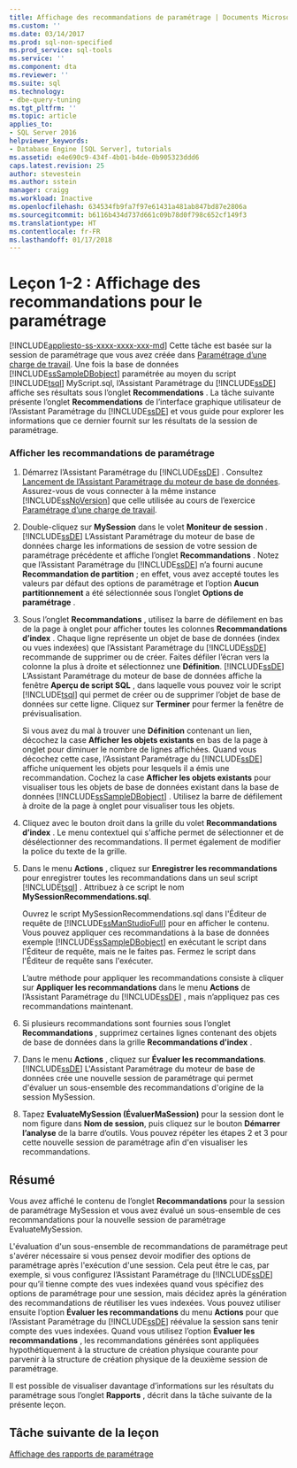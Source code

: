 ```yaml
---
title: Affichage des recommandations de paramétrage | Documents Microsoft
ms.custom: ''
ms.date: 03/14/2017
ms.prod: sql-non-specified
ms.prod_service: sql-tools
ms.service: ''
ms.component: dta
ms.reviewer: ''
ms.suite: sql
ms.technology:
- dbe-query-tuning
ms.tgt_pltfrm: ''
ms.topic: article
applies_to:
- SQL Server 2016
helpviewer_keywords:
- Database Engine [SQL Server], tutorials
ms.assetid: e4e690c9-434f-4b01-b4de-0b905323ddd6
caps.latest.revision: 25
author: stevestein
ms.author: sstein
manager: craigg
ms.workload: Inactive
ms.openlocfilehash: 634534fb9fa7f97e61431a481ab847bd87e2806a
ms.sourcegitcommit: b6116b434d737d661c09b78d0f798c652cf149f3
ms.translationtype: HT
ms.contentlocale: fr-FR
ms.lasthandoff: 01/17/2018
---
```

# <a name="lesson-1-2---viewing-tuning-recommendations"></a>Leçon 1-2 : Affichage des recommandations pour le paramétrage
[!INCLUDE[appliesto-ss-xxxx-xxxx-xxx-md](../../includes/appliesto-ss-xxxx-xxxx-xxx-md.md)] Cette tâche est basée sur la session de paramétrage que vous avez créée dans [Paramétrage d’une charge de travail](../../tools/dta/lesson-1-1-tuning-a-workload.md). Une fois la base de données [!INCLUDE[ssSampleDBobject](../../includes/sssampledbobject-md.md)] paramétrée au moyen du script [!INCLUDE[tsql](../../includes/tsql-md.md)] MyScript.sql, l’Assistant Paramétrage du [!INCLUDE[ssDE](../../includes/ssde-md.md)] affiche ses résultats sous l’onglet **Recommendations** . La tâche suivante présente l’onglet **Recommendations** de l’interface graphique utilisateur de l’Assistant Paramétrage du [!INCLUDE[ssDE](../../includes/ssde-md.md)] et vous guide pour explorer les informations que ce dernier fournit sur les résultats de la session de paramétrage.  
  
### <a name="view-tuning-recommendations"></a>Afficher les recommandations de paramétrage  
  
1.  Démarrez l’Assistant Paramétrage du [!INCLUDE[ssDE](../../includes/ssde-md.md)] . Consultez [Lancement de l’Assistant Paramétrage du moteur de base de données](../../tools/dta/lesson-1-1-launching-database-engine-tuning-advisor.md). Assurez-vous de vous connecter à la même instance [!INCLUDE[ssNoVersion](../../includes/ssnoversion-md.md)] que celle utilisée au cours de l’exercice [Paramétrage d’une charge de travail](../../tools/dta/lesson-1-1-tuning-a-workload.md).  
  
2.  Double-cliquez sur **MySession** dans le volet **Moniteur de session** . [!INCLUDE[ssDE](../../includes/ssde-md.md)] L’Assistant Paramétrage du moteur de base de données charge les informations de session de votre session de paramétrage précédente et affiche l’onglet **Recommandations** . Notez que l’Assistant Paramétrage du [!INCLUDE[ssDE](../../includes/ssde-md.md)] n’a fourni aucune **Recommandation de partition** ; en effet, vous avez accepté toutes les valeurs par défaut des options de paramétrage et l’option **Aucun partitionnement** a été sélectionnée sous l’onglet **Options de paramétrage** .  
  
3.  Sous l’onglet **Recommandations** , utilisez la barre de défilement en bas de la page à onglet pour afficher toutes les colonnes **Recommandations d’index** . Chaque ligne représente un objet de base de données (index ou vues indexées) que l’Assistant Paramétrage du [!INCLUDE[ssDE](../../includes/ssde-md.md)] recommande de supprimer ou de créer. Faites défiler l’écran vers la colonne la plus à droite et sélectionnez une **Définition**. [!INCLUDE[ssDE](../../includes/ssde-md.md)] L’Assistant Paramétrage du moteur de base de données affiche la fenêtre **Aperçu de script SQL** , dans laquelle vous pouvez voir le script [!INCLUDE[tsql](../../includes/tsql-md.md)] qui permet de créer ou de supprimer l’objet de base de données sur cette ligne. Cliquez sur **Terminer** pour fermer la fenêtre de prévisualisation.  
  
    Si vous avez du mal à trouver une **Définition** contenant un lien, décochez la case **Afficher les objets existants** en bas de la page à onglet pour diminuer le nombre de lignes affichées. Quand vous décochez cette case, l’Assistant Paramétrage du [!INCLUDE[ssDE](../../includes/ssde-md.md)] affiche uniquement les objets pour lesquels il a émis une recommandation. Cochez la case **Afficher les objets existants** pour visualiser tous les objets de base de données existant dans la base de données [!INCLUDE[ssSampleDBobject](../../includes/sssampledbobject-md.md)] . Utilisez la barre de défilement à droite de la page à onglet pour visualiser tous les objets.  
  
4.  Cliquez avec le bouton droit dans la grille du volet **Recommandations d’index** . Le menu contextuel qui s'affiche permet de sélectionner et de désélectionner des recommandations. Il permet également de modifier la police du texte de la grille.  
  
5.  Dans le menu **Actions** , cliquez sur **Enregistrer les recommandations** pour enregistrer toutes les recommandations dans un seul script [!INCLUDE[tsql](../../includes/tsql-md.md)] . Attribuez à ce script le nom **MySessionRecommendations.sql**.  
  
    Ouvrez le script MySessionRecommendations.sql dans l'Éditeur de requête de [!INCLUDE[ssManStudioFull](../../includes/ssmanstudiofull-md.md)] pour en afficher le contenu. Vous pouvez appliquer ces recommandations à la base de données exemple [!INCLUDE[ssSampleDBobject](../../includes/sssampledbobject-md.md)] en exécutant le script dans l'Éditeur de requête, mais ne le faites pas. Fermez le script dans l'Éditeur de requête sans l'exécuter.  
  
    L’autre méthode pour appliquer les recommandations consiste à cliquer sur **Appliquer les recommandations** dans le menu **Actions** de l’Assistant Paramétrage du [!INCLUDE[ssDE](../../includes/ssde-md.md)] , mais n’appliquez pas ces recommandations maintenant.  
  
6.  Si plusieurs recommandations sont fournies sous l’onglet **Recommandations** , supprimez certaines lignes contenant des objets de base de données dans la grille **Recommandations d’index** .  
  
7.  Dans le menu **Actions** , cliquez sur **Évaluer les recommandations**. [!INCLUDE[ssDE](../../includes/ssde-md.md)] L'Assistant Paramétrage du moteur de base de données crée une nouvelle session de paramétrage qui permet d'évaluer un sous-ensemble des recommandations d'origine de la session MySession.  
  
8.  Tapez **EvaluateMySession (ÉvaluerMaSession)** pour la session dont le nom figure dans **Nom de session**, puis cliquez sur le bouton **Démarrer l’analyse** de la barre d’outils. Vous pouvez répéter les étapes 2 et 3 pour cette nouvelle session de paramétrage afin d'en visualiser les recommandations.  
  
## <a name="summary"></a>Résumé  
Vous avez affiché le contenu de l’onglet **Recommandations** pour la session de paramétrage MySession et vous avez évalué un sous-ensemble de ces recommandations pour la nouvelle session de paramétrage EvaluateMySession.  
  
L'évaluation d'un sous-ensemble de recommandations de paramétrage peut s'avérer nécessaire si vous pensez devoir modifier des options de paramétrage après l'exécution d'une session. Cela peut être le cas, par exemple, si vous configurez l’Assistant Paramétrage du [!INCLUDE[ssDE](../../includes/ssde-md.md)] pour qu’il tienne compte des vues indexées quand vous spécifiez des options de paramétrage pour une session, mais décidez après la génération des recommandations de réutiliser les vues indexées. Vous pouvez utiliser ensuite l’option **Évaluer les recommandations** du menu **Actions** pour que l’Assistant Paramétrage du [!INCLUDE[ssDE](../../includes/ssde-md.md)] réévalue la session sans tenir compte des vues indexées. Quand vous utilisez l’option **Évaluer les recommandations** , les recommandations générées sont appliquées hypothétiquement à la structure de création physique courante pour parvenir à la structure de création physique de la deuxième session de paramétrage.  
  
Il est possible de visualiser davantage d’informations sur les résultats du paramétrage sous l’onglet **Rapports** , décrit dans la tâche suivante de la présente leçon.  
  
## <a name="next-task-in-lesson"></a>Tâche suivante de la leçon  
[Affichage des rapports de paramétrage](../../tools/dta/lesson-1-3-viewing-tuning-reports.md)  
  
  
  
